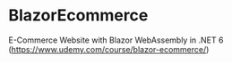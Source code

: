 # BlazorEcommerce
E-Commerce Website with Blazor WebAssembly in .NET 6 (https://www.udemy.com/course/blazor-ecommerce/)
